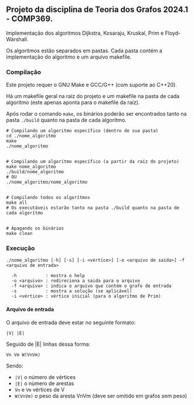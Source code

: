 ## Projeto da disciplina de Teoria dos Grafos 2024.1 - COMP369.

Implementação dos algoritmos Dijkstra, Kosaraju, Kruskal, Prim e Floyd-Warshall.

Os algoritmos estão separados em pastas. Cada pasta contém a implementação do algoritmo e um arquivo makefile.

### Compilação

Este projeto requer o GNU Make e GCC/G++ (com suporte ao C++20).

Há um makefile geral na raíz do projeto e um makefile na pasta de cada algoritmo (este apenas aponta para o makefile da raíz).

Após rodar o comando `make`, os binários poderão ser encontrados tanto na pasta `./build` quanto na pasta de cada algoritmo.

```shell
# Compilando um algoritmo específico (dentro de sua pasta)
cd ./nome_algoritmo
make
./nome_algoritmo


# Compilando um algorítmo específico (a partir da raíz do projeto)
make nome_algoritmo
./build/nome_algoritmo
# OU
./nome_algoritmo/nome_algoritmo


# Compilando todos os algorítmos
make all
# Os executáveis estarão tanto na pasta ./build quanto na pasta de cada algorítmo


# Apagando os binários
make clean
```

### Execução

```
./nome_algoritmo [-h] [-s] [-i <vértice>] [-o <arquivo de saída>] -f <arquivo de entrada>

  -h           : mostra o help
  -o <arquivo> : redireciona a saida para o arquivo
  -f <arquivo> : indica o arquivo que contém o grafo de entrada
  -s           : mostra a solução (se aplicável)
  -i <vértice> : vértice inicial (para o algoritmo de Prim)
```

#### Arquivo de entrada

O arquivo de entrada deve estar no seguinte formato:

```
|V| |E|
```

Seguido de |E| linhas dessa forma:

```
Vn Vm W(VnVm)
```

Sendo:

- `|V|` o número de vértices
- `|E|` o número de arestas
- `Vn` e `Vm` vértices de V
- `W(VnVm)` o peso da aresta VnVm (deve ser omitido em grafos sem peso)
